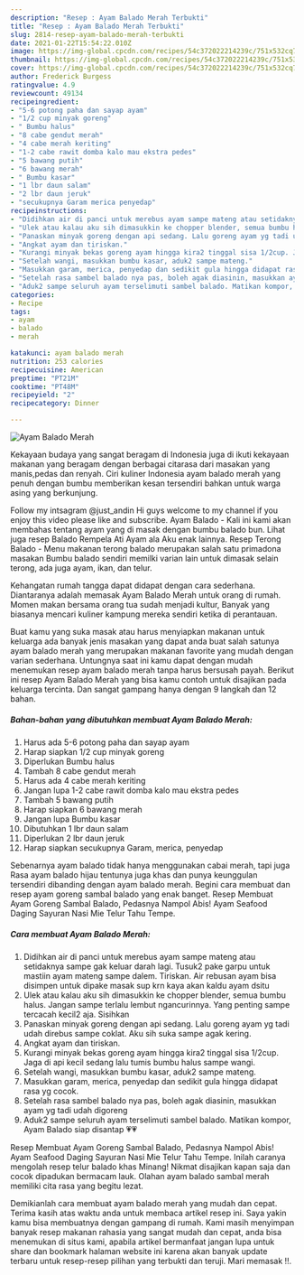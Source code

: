 ```yaml
---
description: "Resep : Ayam Balado Merah Terbukti"
title: "Resep : Ayam Balado Merah Terbukti"
slug: 2814-resep-ayam-balado-merah-terbukti
date: 2021-01-22T15:54:22.010Z
image: https://img-global.cpcdn.com/recipes/54c372022214239c/751x532cq70/ayam-balado-merah-foto-resep-utama.jpg
thumbnail: https://img-global.cpcdn.com/recipes/54c372022214239c/751x532cq70/ayam-balado-merah-foto-resep-utama.jpg
cover: https://img-global.cpcdn.com/recipes/54c372022214239c/751x532cq70/ayam-balado-merah-foto-resep-utama.jpg
author: Frederick Burgess
ratingvalue: 4.9
reviewcount: 49134
recipeingredient:
- "5-6 potong paha dan sayap ayam"
- "1/2 cup minyak goreng"
- " Bumbu halus"
- "8 cabe gendut merah"
- "4 cabe merah keriting"
- "1-2 cabe rawit domba kalo mau ekstra pedes"
- "5 bawang putih"
- "6 bawang merah"
- " Bumbu kasar"
- "1 lbr daun salam"
- "2 lbr daun jeruk"
- "secukupnya Garam merica penyedap"
recipeinstructions:
- "Didihkan air di panci untuk merebus ayam sampe mateng atau setidaknya sampe gak keluar darah lagi. Tusuk2 pake garpu untuk mastiin ayam mateng sampe dalem. Tiriskan. Air rebusan ayam bisa disimpen untuk dipake masak sup krn kaya akan kaldu ayam dsitu"
- "Ulek atau kalau aku sih dimasukkin ke chopper blender, semua bumbu halus. Jangan sampe terlalu lembut ngancurinnya. Yang penting sampe tercacah kecil2 aja. Sisihkan"
- "Panaskan minyak goreng dengan api sedang. Lalu goreng ayam yg tadi udah direbus sampe coklat. Aku sih suka sampe agak kering."
- "Angkat ayam dan tiriskan."
- "Kurangi minyak bekas goreng ayam hingga kira2 tinggal sisa 1/2cup. Jaga di api kecil sedang lalu tumis bumbu halus sampe wangi."
- "Setelah wangi, masukkan bumbu kasar, aduk2 sampe mateng."
- "Masukkan garam, merica, penyedap dan sedikit gula hingga didapat rasa yg cocok."
- "Setelah rasa sambel balado nya pas, boleh agak diasinin, masukkan ayam yg tadi udah digoreng"
- "Aduk2 sampe seluruh ayam terselimuti sambel balado. Matikan kompor, Ayam Balado siap disantap 💗💗"
categories:
- Recipe
tags:
- ayam
- balado
- merah

katakunci: ayam balado merah 
nutrition: 253 calories
recipecuisine: American
preptime: "PT21M"
cooktime: "PT48M"
recipeyield: "2"
recipecategory: Dinner

---
```



![Ayam Balado Merah](https://img-global.cpcdn.com/recipes/54c372022214239c/751x532cq70/ayam-balado-merah-foto-resep-utama.jpg)

Kekayaan budaya yang sangat beragam di Indonesia juga di ikuti kekayaan makanan yang beragam dengan berbagai citarasa dari masakan yang manis,pedas dan renyah. Ciri kuliner Indonesia ayam balado merah yang penuh dengan bumbu memberikan kesan tersendiri bahkan untuk warga asing yang berkunjung.


Follow my intsagram @just_andin Hi guys welcome to my channel if you enjoy this video please like and subscribe. Ayam Balado - Kali ini kami akan membahas tentang ayam yang di masak dengan bumbu balado bun. Lihat juga resep Balado Rempela Ati Ayam ala Aku enak lainnya. Resep Terong Balado - Menu makanan terong balado merupakan salah satu primadona masakan Bumbu balado sendiri memilki varian lain untuk dimasak selain terong, ada juga ayam, ikan, dan telur.

Kehangatan rumah tangga dapat didapat dengan cara sederhana. Diantaranya adalah memasak Ayam Balado Merah untuk orang di rumah. Momen makan bersama orang tua sudah menjadi kultur, Banyak yang biasanya mencari kuliner kampung mereka sendiri ketika di perantauan.

Buat kamu yang suka masak atau harus menyiapkan makanan untuk keluarga ada banyak jenis masakan yang dapat anda buat salah satunya ayam balado merah yang merupakan makanan favorite yang mudah dengan varian sederhana. Untungnya saat ini kamu dapat dengan mudah menemukan resep ayam balado merah tanpa harus bersusah payah.
Berikut ini resep Ayam Balado Merah yang bisa kamu contoh untuk disajikan pada keluarga tercinta. Dan sangat gampang hanya dengan 9 langkah dan 12 bahan.


<!--inarticleads1-->

##### Bahan-bahan yang dibutuhkan membuat Ayam Balado Merah:

1. Harus ada 5-6 potong paha dan sayap ayam
1. Harap siapkan 1/2 cup minyak goreng
1. Diperlukan  Bumbu halus
1. Tambah 8 cabe gendut merah
1. Harus ada 4 cabe merah keriting
1. Jangan lupa 1-2 cabe rawit domba kalo mau ekstra pedes
1. Tambah 5 bawang putih
1. Harap siapkan 6 bawang merah
1. Jangan lupa  Bumbu kasar
1. Dibutuhkan 1 lbr daun salam
1. Diperlukan 2 lbr daun jeruk
1. Harap siapkan secukupnya Garam, merica, penyedap


Sebenarnya ayam balado tidak hanya menggunakan cabai merah, tapi juga Rasa ayam balado hijau tentunya juga khas dan punya keunggulan tersendiri dibanding dengan ayam balado merah. Begini cara membuat dan resep ayam goreng sambal balado yang enak banget. Resep Membuat Ayam Goreng Sambal Balado, Pedasnya Nampol Abis! Ayam Seafood Daging Sayuran Nasi Mie Telur Tahu Tempe. 

<!--inarticleads2-->

##### Cara membuat  Ayam Balado Merah:

1. Didihkan air di panci untuk merebus ayam sampe mateng atau setidaknya sampe gak keluar darah lagi. Tusuk2 pake garpu untuk mastiin ayam mateng sampe dalem. Tiriskan. Air rebusan ayam bisa disimpen untuk dipake masak sup krn kaya akan kaldu ayam dsitu
1. Ulek atau kalau aku sih dimasukkin ke chopper blender, semua bumbu halus. Jangan sampe terlalu lembut ngancurinnya. Yang penting sampe tercacah kecil2 aja. Sisihkan
1. Panaskan minyak goreng dengan api sedang. Lalu goreng ayam yg tadi udah direbus sampe coklat. Aku sih suka sampe agak kering.
1. Angkat ayam dan tiriskan.
1. Kurangi minyak bekas goreng ayam hingga kira2 tinggal sisa 1/2cup. Jaga di api kecil sedang lalu tumis bumbu halus sampe wangi.
1. Setelah wangi, masukkan bumbu kasar, aduk2 sampe mateng.
1. Masukkan garam, merica, penyedap dan sedikit gula hingga didapat rasa yg cocok.
1. Setelah rasa sambel balado nya pas, boleh agak diasinin, masukkan ayam yg tadi udah digoreng
1. Aduk2 sampe seluruh ayam terselimuti sambel balado. Matikan kompor, Ayam Balado siap disantap 💗💗


Resep Membuat Ayam Goreng Sambal Balado, Pedasnya Nampol Abis! Ayam Seafood Daging Sayuran Nasi Mie Telur Tahu Tempe. Inilah caranya mengolah resep telur balado khas Minang! Nikmat disajikan kapan saja dan cocok dipadukan bermacam lauk. Olahan ayam balado sambal merah memiliki cita rasa yang begitu lezat. 

Demikianlah cara membuat ayam balado merah yang mudah dan cepat. Terima kasih atas waktu anda untuk membaca artikel resep ini. Saya yakin kamu bisa membuatnya dengan gampang di rumah. Kami masih menyimpan banyak resep makanan rahasia yang sangat mudah dan cepat, anda bisa menemukan di situs kami, apabila artikel bermanfaat jangan lupa untuk share dan bookmark halaman website ini karena akan banyak update terbaru untuk resep-resep pilihan yang terbukti dan teruji. Mari memasak !!. 
